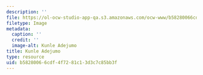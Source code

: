 ```yaml
---
description: ''
file: https://ol-ocw-studio-app-qa.s3.amazonaws.com/ocw-www/b58280066cdf4f7281c13d3c7c85bb3f_kunle_th.jpg
filetype: Image
metadata:
  caption: ''
  credit: ''
  image-alt: Kunle Adejumo
title: Kunle Adejumo
type: resource
uid: b5828006-6cdf-4f72-81c1-3d3c7c85bb3f
---
```

